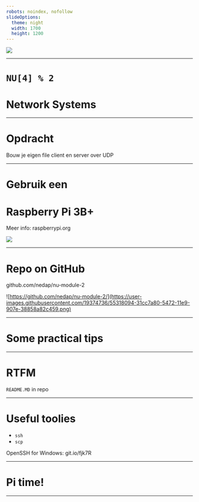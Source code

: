 ```yaml
---
robots: noindex, nofollow
slideOptions:
  theme: night
  width: 1700
  height: 1200
---
```


<!-- show me on https://hackmd.io/xG5yBzNXQZ6JYm4B8iBgGg/slide -->
<!-- edit me on https://hackmd.io/xG5yBzNXQZ6JYm4B8iBgGg?both -->

![](https://user-images.githubusercontent.com/19374736/55320855-7bb85f00-5478-11e9-97c4-6402afa8c5b7.png)

----

# `NU[4] % 2`
# Network Systems

----

# Opdracht

Bouw je eigen file client en server over UDP

----

# Gebruik een
# Raspberry Pi 3B+

Meer info: raspberrypi.org

![](https://i.imgur.com/ZOFHmNE.png)

----

# Repo on GitHub

github.com/nedap/nu-module-2


![https://github.com/nedap/nu-module-2/](https://user-images.githubusercontent.com/19374736/55318094-31cc7a80-5472-11e9-907e-38858a82c459.png)

---

# Some practical tips

----

<!-- .slide: data-background-image="https://media.giphy.com/media/AElZM8kDYlxHGGQ6kB/giphy.gif" -->

# RTFM

`README.MD` in repo

----

<!-- .slide: data-background-image="https://media.giphy.com/media/26tPnAAJxXTvpLwJy/giphy.gif" -->

# Useful toolies

- `ssh`
- `scp`

OpenSSH for Windows: git.io/fjk7R

---

<!-- .slide: data-background-image="https://media.giphy.com/media/xTiTnrXFSsd0I8quMU/giphy.gif" -->

# Pi time!

---

<!-- .slide: data-background-image="https://media.giphy.com/media/7K3p2z8Hh9QOI/giphy.gif" -->
